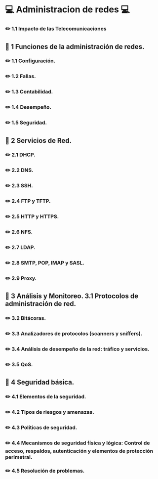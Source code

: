 # :computer: Administracion de redes :computer:

### :pencil2: 1.1 Impacto de las Telecomunicaciones

## :beginner: 1 Funciones de la administración de redes.

### :pencil2: 1.1 Configuración.
### :pencil2: 1.2 Fallas.
### :pencil2: 1.3 Contabilidad.
### :pencil2: 1.4 Desempeño.
### :pencil2: 1.5 Seguridad.

## :beginner: 2 Servicios de Red.

### :pencil2: 2.1 DHCP.
### :pencil2: 2.2 DNS.
### :pencil2: 2.3 SSH.
### :pencil2: 2.4 FTP y TFTP.
### :pencil2: 2.5 HTTP y HTTPS.
### :pencil2: 2.6 NFS.
### :pencil2: 2.7 LDAP.
### :pencil2: 2.8 SMTP, POP, IMAP y SASL.
### :pencil2: 2.9 Proxy.

## :beginner: 3 Análisis y Monitoreo. 3.1 Protocolos de administración de red.

### :pencil2: 3.2 Bitácoras.
### :pencil2: 3.3 Analizadores de protocolos (scanners y sniffers).
### :pencil2: 3.4 Análisis de desempeño de la red: tráfico y servicios.
### :pencil2: 3.5 QoS.

## :beginner: 4 Seguridad básica.

### :pencil2: 4.1 Elementos de la seguridad.
### :pencil2: 4.2 Tipos de riesgos y amenazas.
### :pencil2: 4.3 Políticas de seguridad.
### :pencil2: 4.4 Mecanismos de seguridad física y lógica: Control de acceso, respaldos, autenticación y elementos de protección perimetral.
### :pencil2: 4.5 Resolución de problemas.